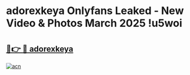 # adorexkeya Onlyfans Leaked - New Video & Photos March 2025 !u5woi

# <h2><a href="https://5iibaa.iuczelnia.edu.pl?title=adorexkeya&ref=u5woi">🔗👉 🔴 adorexkeya</a></h2>

[![acn](https://github.com/user-attachments/assets/0f9c940e-d8b0-45ae-aac7-cd30a18b3e1c)](https://5iibaa.iuczelnia.edu.pl?title=adorexkeya&ref=u5woi)


